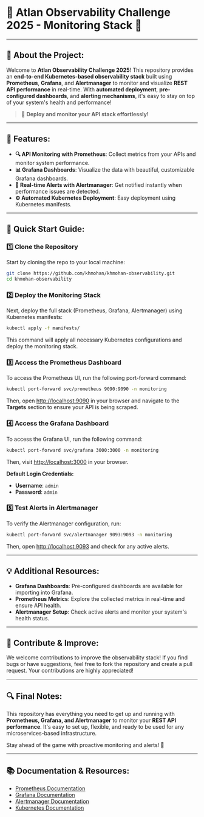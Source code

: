# 🌟 **Atlan Observability Challenge 2025 - Monitoring Stack 🚀**

---

## **📝 About the Project:**

Welcome to **Atlan Observability Challenge 2025**! This repository provides an **end-to-end Kubernetes-based observability stack** built using **Prometheus**, **Grafana**, and **Alertmanager** to monitor and visualize **REST API performance** in real-time. With **automated deployment**, **pre-configured dashboards**, and **alerting mechanisms**, it's easy to stay on top of your system's health and performance!

> 🚀 **Deploy and monitor your API stack effortlessly!**

---

## **🔧 Features:**

- **🔍 API Monitoring with Prometheus**: Collect metrics from your APIs and monitor system performance.
- **📊 Grafana Dashboards**: Visualize the data with beautiful, customizable Grafana dashboards.
- **🚨 Real-time Alerts with Alertmanager**: Get notified instantly when performance issues are detected.
- **⚙️ Automated Kubernetes Deployment**: Easy deployment using Kubernetes manifests.

---

## **🚀 Quick Start Guide:**

### **1️⃣ Clone the Repository**

Start by cloning the repo to your local machine:

```bash
git clone https://github.com/khmohan/khmohan-observability.git
cd khmohan-observability
```

### **2️⃣ Deploy the Monitoring Stack**

Next, deploy the full stack (Prometheus, Grafana, Alertmanager) using Kubernetes manifests:

```bash
kubectl apply -f manifests/
```

This command will apply all necessary Kubernetes configurations and deploy the monitoring stack.

### **3️⃣ Access the Prometheus Dashboard**

To access the Prometheus UI, run the following port-forward command:

```bash
kubectl port-forward svc/prometheus 9090:9090 -n monitoring
```

Then, open [http://localhost:9090](http://localhost:9090) in your browser and navigate to the **Targets** section to ensure your API is being scraped.

### **4️⃣ Access the Grafana Dashboard**

To access the Grafana UI, run the following command:

```bash
kubectl port-forward svc/grafana 3000:3000 -n monitoring
```

Then, visit [http://localhost:3000](http://localhost:3000) in your browser.

**Default Login Credentials:**
- **Username**: `admin`
- **Password**: `admin`

### **5️⃣ Test Alerts in Alertmanager**

To verify the Alertmanager configuration, run:

```bash
kubectl port-forward svc/alertmanager 9093:9093 -n monitoring
```

Then, open [http://localhost:9093](http://localhost:9093) and check for any active alerts.

---

## **💡 Additional Resources:**

- **Grafana Dashboards**: Pre-configured dashboards are available for importing into Grafana.
- **Prometheus Metrics**: Explore the collected metrics in real-time and ensure API health.
- **Alertmanager Setup**: Check active alerts and monitor your system's health status.

---

## **💬 Contribute & Improve:**

We welcome contributions to improve the observability stack! If you find bugs or have suggestions, feel free to fork the repository and create a pull request. Your contributions are highly appreciated!

---

## **🔍 Final Notes:**

This repository has everything you need to get up and running with **Prometheus, Grafana, and Alertmanager** to monitor your **REST API performance**. It's easy to set up, flexible, and ready to be used for any microservices-based infrastructure.

Stay ahead of the game with proactive monitoring and alerts! 🚀

---

## **📚 Documentation & Resources:**

- [Prometheus Documentation](https://prometheus.io/docs/)
- [Grafana Documentation](https://grafana.com/docs/)
- [Alertmanager Documentation](https://prometheus.io/docs/alerting/latest/alertmanager/)
- [Kubernetes Documentation](https://kubernetes.io/docs/)








